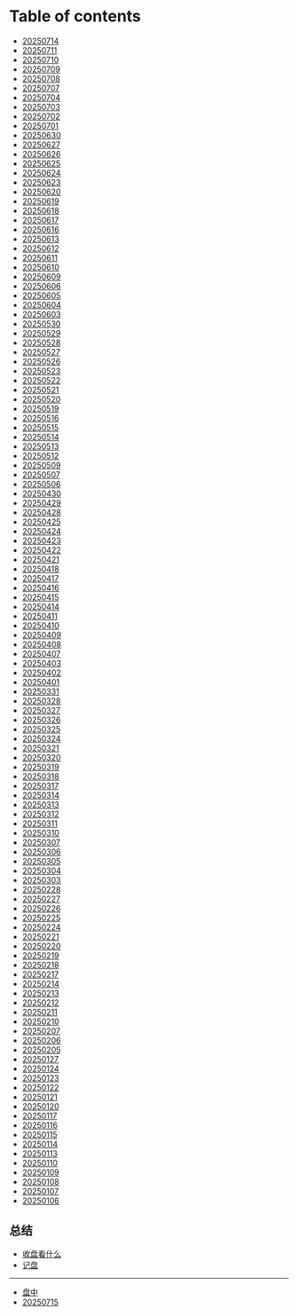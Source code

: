 # Table of contents

* [20250714](README.md)
* [20250711](20250711.md)
* [20250710](<README (94).md>)
* [20250709](<README (93).md>)
* [20250708](20250708.md)
* [20250707](<README (92).md>)
* [20250704](<README (91).md>)
* [20250703](<README (90).md>)
* [20250702](<README (89).md>)
* [20250701](20250701.md)
* [20250630](<README (88).md>)
* [20250627](<README (87).md>)
* [20250626](20250626.md)
* [20250625](<README (86).md>)
* [20250624](<README (85).md>)
* [20250623](20250623.md)
* [20250620](<README (84).md>)
* [20250619](<README (83).md>)
* [20250618](<README (82).md>)
* [20250617](20250617.md)
* [20250616](<README (81).md>)
* [20250613](<README (80).md>)
* [20250612](20250612.md)
* [20250611](<README (79).md>)
* [20250610](<README (78).md>)
* [20250609](<README (77).md>)
* [20250606](20250606.md)
* [20250605](<README (76).md>)
* [20250604](20250604.md)
* [20250603](20250603.md)
* [20250530](<README (75).md>)
* [20250529](<README (74).md>)
* [20250528](<README (73).md>)
* [20250527](20250527.md)
* [20250526](<README (72).md>)
* [20250523](<README (71).md>)
* [20250522](<README (70).md>)
* [20250521](20250521.md)
* [20250520](<README (69).md>)
* [20250519](20250519.md)
* [20250516](<README (68).md>)
* [20250515](20250515.md)
* [20250514](<README (67).md>)
* [20250513](20250513.md)
* [20250512](<README (66).md>)
* [20250509](<README (65).md>)
* [20250507](<README (64).md>)
* [20250506](<README (63).md>)
* [20250430](20250430.md)
* [20250429](<README (62).md>)
* [20250428](20250428.md)
* [20250425](<README (61).md>)
* [20250424](20250424.md)
* [20250423](<README (60).md>)
* [20250422](<README (59).md>)
* [20250421](<README (58).md>)
* [20250418](<README (57).md>)
* [20250417](<README (56).md>)
* [20250416](<README (55).md>)
* [20250415](20250415.md)
* [20250414](<README (54).md>)
* [20250411](<README (53).md>)
* [20250410](20250410.md)
* [20250409](<README (52).md>)
* [20250408](<README (51).md>)
* [20250407](<README (50).md>)
* [20250403](<README (49).md>)
* [20250402](<README (48).md>)
* [20250401](<README (47).md>)
* [20250331](<README (46).md>)
* [20250328](20250328.md)
* [20250327](<README (45).md>)
* [20250326](<README (44).md>)
* [20250325](<README (43).md>)
* [20250324](<README (42).md>)
* [20250321](<README (41).md>)
* [20250320](<README (40).md>)
* [20250319](<README (39).md>)
* [20250318](20250318.md)
* [20250317](<README (38).md>)
* [20250314](<README (37).md>)
* [20250313](20250313.md)
* [20250312](<README (36).md>)
* [20250311](<README (35).md>)
* [20250310](<README (34).md>)
* [20250307](<README (33).md>)
* [20250306](<README (32).md>)
* [20250305](<README (31).md>)
* [20250304](<README (30).md>)
* [20250303](<README (29).md>)
* [20250228](<README (28).md>)
* [20250227](<README (27).md>)
* [20250226](<README (26).md>)
* [20250225](<README (25).md>)
* [20250224](<README (24).md>)
* [20250221](<README (23).md>)
* [20250220](<README (22).md>)
* [20250219](<README (21).md>)
* [20250218](<README (20).md>)
* [20250217](<README (19).md>)
* [20250214](<README (18).md>)
* [20250213](<README (17).md>)
* [20250212](<README (16).md>)
* [20250211](20250211.md)
* [20250210](<README (15).md>)
* [20250207](<README (14).md>)
* [20250206](<README (13).md>)
* [20250205](<README (12).md>)
* [20250127](<README (11).md>)
* [20250124](<README (10).md>)
* [20250123](<README (9).md>)
* [20250122](<README (8).md>)
* [20250121](<README (7).md>)
* [20250120](<README (6).md>)
* [20250117](<README (5).md>)
* [20250116](<README (4).md>)
* [20250115](<README (3).md>)
* [20250114](<README (2).md>)
* [20250113](20250113.md)
* [20250110](<README (1).md>)
* [20250109](20250109.md)
* [20250108](20250108.md)
* [20250107](20250107.md)
* [20250106](20250106.md)

## 总结

* [收盘看什么](zong-jie/shou-pan-kan-shen-me.md)
* [记盘](zong-jie/ji-pan.md)

***

* [盘中](pan-zhong.md)
* [20250715](20250715.md)
